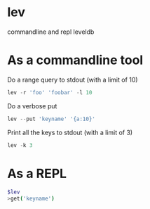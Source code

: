 lev
===

commandline and repl leveldb

# As a commandline tool
Do a range query to stdout (with a limit of 10)

```js
lev -r 'foo' 'foobar' -l 10
```

Do a verbose put

```js
lev --put 'keyname' '{a:10}'
```

Print all the keys to stdout (with a limit of 3)

```js
lev -k 3
```

# As a REPL
```bash
$lev
>get('keyname')
```
